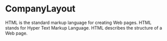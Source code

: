 # CompanyLayout
HTML is the standard markup language for creating Web pages. HTML stands for Hyper Text Markup Language. HTML describes the structure of a Web page.
